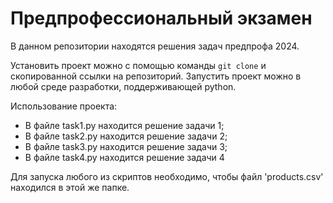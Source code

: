 Предпрофессиональный экзамен
=
В данном репозитории находятся решения задач предпрофа 2024.

Установить проект можно с помощью команды `git clone` и скопированной ссылки на репозиторий.
Запустить проект можно в любой среде разработки, поддерживающей python.

Использование проекта:
- В файле task1.py находится решение задачи 1;
- В файле task2.py находится решение задачи 2;
- В файле task3.py находится решение задачи 3;
- В файле task4.py находится решение задачи 4

Для запуска любого из скриптов необходимо, чтобы файл 'products.csv' находился в этой же папке.
